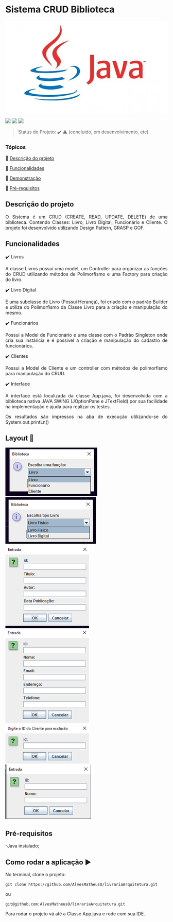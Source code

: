 <h1>Sistema CRUD Biblioteca</h1> 

<p align="center">

![Alt text](image-6.png)
  
  <img src="http://img.shields.io/static/v1?label=TESTES&message=%3E100&color=GREEN&style=for-the-badge"/>
   <img src="http://img.shields.io/static/v1?label=STATUS&message=EM%20DESENVOLVIMENTO&color=RED&style=for-the-badge"/>
   <img src="http://img.shields.io/static/v1?label=STATUS&message=CONCLUIDO&color=GREEN&style=for-the-badge"/>
</p>

> Status do Projeto: :heavy_check_mark: :warning: (concluido, em desenvolvimento, etc)

### Tópicos 

:small_blue_diamond: [Descrição do projeto](#descrição-do-projeto)

:small_blue_diamond: [Funcionalidades](#funcionalidades)

:small_blue_diamond: [Demonstração](#deploy-da-aplicação-dash)

:small_blue_diamond: [Pré-requisitos](#pré-requisitos)



## Descrição do projeto 

<p align="justify">
  O Sistema é um CRUD (CREATE, READ, UPDATE, DELETE) de uma biblioteca. Contendo Classes: Livro, Livro Digital, Funcionário e Cliente. O projeto foi desenvolvido utilizando Design Pattern, GRASP e GOF. 
</p>

## Funcionalidades

:heavy_check_mark: Livros
<p align="justify">
A classe Livros possui uma model, um Controller para organizar as funções do CRUD utilizando métodos de Polimorfismo e uma Factory para criação do livro. 
</p>

:heavy_check_mark: Livro Digital
<p align="justify">
É uma subclasse de Livro (Possui Herança), foi criado com o padrão Builder e utiliza do Polimorfismo da Classe Livro para a criação e manipulação do mesmo. 
</p>

:heavy_check_mark: Funcionários
<p align="justify">
Possui a Model de Funcionário e uma classe com o Padrão Singleton onde cria sua instância e é possivel a criação e manipulação do cadastro de funcionários.
</p>

:heavy_check_mark: Clientes
<p align="justify">
Possui a Model de Cliente e um controller com métodos de polimorfismo para manipulação do CRUD. 
</p>

:heavy_check_mark: Interface 
<p align="justify">
A interface está localizada da classe App.java, foi desenvolvida com a biblioteca nativa JAVA SWING (JOptionPane e JTextField) por sua facilidade na implementação e ajuda para realizar os testes.
</p>
<p align="justify">
Os resultados são impressos na aba de execução utilizando-se do System.out.printLn()
</p>



## Layout :dash:

![tela-inicial](image.png)
![tipo-livro](image-1.png)
![entrada](image-2.png)
![cliente](image-3.png)
![exclusaoCliente](image-4.png)
![Funcionario](image-5.png)

## Pré-requisitos
-Java instalado;

## Como rodar a aplicação :arrow_forward:

No terminal, clone o projeto: 

```
git clone https://github.com/AlvesMatheusO/livrariaArquitetura.git
```

ou

```
git@github.com:AlvesMatheusO/livrariaArquitetura.git
```

Para rodar o projeto vá até a Classe App.java e rode com sua IDE.

